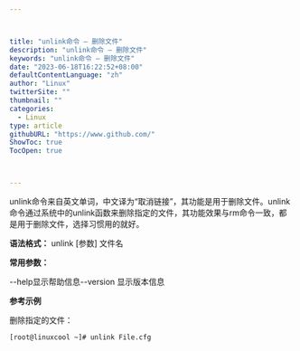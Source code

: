 ```yaml
---



title: "unlink命令 – 删除文件"
description: "unlink命令 – 删除文件"
keywords: "unlink命令 – 删除文件"
date: "2023-06-18T16:22:52+08:00"
defaultContentLanguage: "zh"
author: "Linux"
twitterSite: ""
thumbnail: ""
categories:
  - Linux
type: article
githubURL: "https://www.github.com/"
ShowToc: true
TocOpen: true



---
```


unlink命令来自英文单词，中文译为“取消链接”，其功能是用于删除文件。unlink命令通过系统中的unlink函数来删除指定的文件，其功能效果与rm命令一致，都是用于删除文件，选择习惯用的就好。

**语法格式：** unlink [参数] 文件名

**常用参数：**

--help显示帮助信息--version 显示版本信息

**参考示例**

删除指定的文件：

```
[root@linuxcool ~]# unlink File.cfg
```